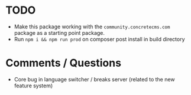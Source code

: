 # TODO

- Make this package working with the `community.concretecms.com` package as a starting point package.
- Run `npm i && npm run prod` on composer post install in build directory

# Comments / Questions

- Core bug in language switcher / breaks server (related to the new feature system)

